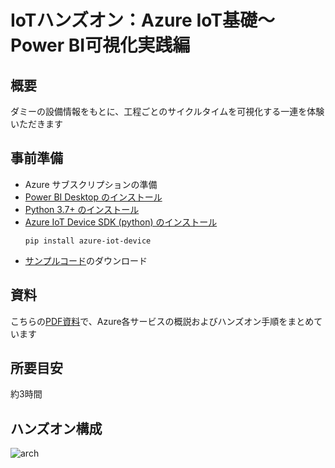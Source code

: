 # IoTハンズオン：Azure IoT基礎～Power BI可視化実践編

## 概要
ダミーの設備情報をもとに、工程ごとのサイクルタイムを可視化する一連を体験いただきます

## 事前準備
- Azure サブスクリプションの準備
- [Power BI Desktop のインストール](https://powerbi.microsoft.com/ja-jp/downloads/)
- [Python 3.7+ のインストール](https://www.python.org/downloads/)
- [Azure IoT Device SDK (python) のインストール](https://github.com/Azure/azure-iot-sdk-python/tree/master/azure-iot-device#installation)
    ```
    pip install azure-iot-device
    ```     
- [サンプルコード](https://github.com/yahanda/hands-on-iot-basics/blob/main/SimulatedDevice.py)のダウンロード

## 資料
こちらの[PDF資料](https://github.com/yahanda/hands-on-iot-basics/raw/main/Hands-On-IoT-basics.pdf)で、Azure各サービスの概説およびハンズオン手順をまとめています

## 所要目安
約3時間

## ハンズオン構成 
![arch](https://raw.githubusercontent.com/wiki/yahanda/hands-on-iot-basics/hands-on-arch.jpg)